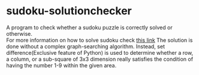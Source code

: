 sudoku-solutionchecker
======================
A program to check whether a sudoku puzzle is correctly solved or otherwise.<br>
For more information on how to solve sudoku check <a href="http://en.wikipedia.org/wiki/Sudoku">this link</a>
The solution is done without a complex graph-searching algorithm. Instead, set difference(Exclusive feature of Python) is used to determine whether a row, a column, or a sub-square of 3x3 dimension really satisfies the condition of having the number 1-9 within the given area.
